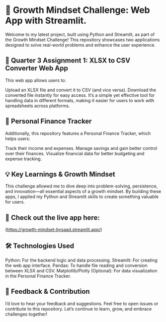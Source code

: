 # 🚀 Growth Mindset Challenge: Web App with Streamlit.
Welcome to my latest project, built using Python and Streamlit, as part of the Growth Mindset Challenge! This repository showcases two applications designed to solve real-world problems and enhance the user experience.

## 📌 Quarter 3 Assignment 1: XLSX to CSV Converter Web App
This web app allows users to:

Upload an XLSX file and convert it to CSV (and vice versa).
Download the converted file instantly for easy access.
It’s a simple yet effective tool for handling data in different formats, making it easier for users to work with spreadsheets across platforms.

## 📌 Personal Finance Tracker
Additionally, this repository features a Personal Finance Tracker, which helps users:

Track their income and expenses.
Manage savings and gain better control over their finances.
Visualize financial data for better budgeting and expense tracking.
## 💡 Key Learnings & Growth Mindset
This challenge allowed me to dive deep into problem-solving, persistence, and innovation—all essential aspects of a growth mindset. By building these apps, I applied my Python and Streamlit skills to create something valuable for users.

## 🔗 Check out the live app here:
(https://growth-mindset-bysaad.streamlit.app/)

## 🛠️ Technologies Used
Python: For the backend logic and data processing.
Streamlit: For creating the web app interface.
Pandas: To handle file reading and conversion between XLSX and CSV.
Matplotlib/Plotly 
(Optional): For data visualization in the Personal Finance Tracker.

## 📢 Feedback & Contribution
I’d love to hear your feedback and suggestions. Feel free to open issues or contribute to this repository. Let’s continue to learn, grow, and embrace challenges together!
